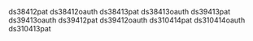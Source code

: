 ds38412pat
ds38412oauth
ds38413pat
ds38413oauth
ds39413pat
ds39413oauth
ds39412pat
ds39412oauth
ds310414pat
ds310414oauth
ds310413pat